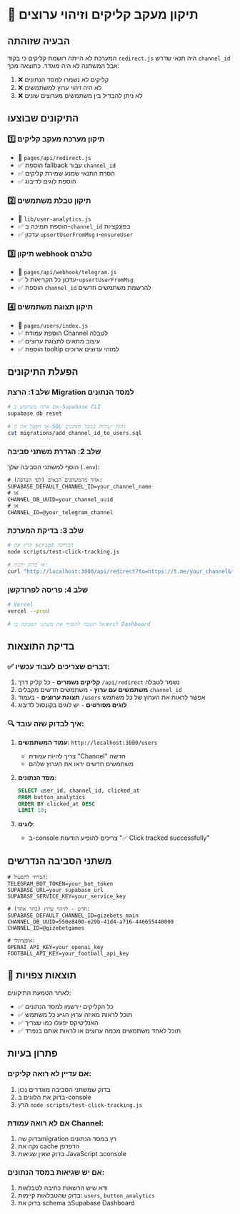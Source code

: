 # 🔧 תיקון מעקב קליקים וזיהוי ערוצים

## הבעיה שזוהתה

המערכת לא הייתה רושמת קליקים כי בקוד `redirect.js` היה תנאי שדרש `channel_id` אבל המשתנה לא היה מוגדר. כתוצאה מכך:

1. ❌ קליקים לא נשמרו למסד הנתונים
2. ❌ לא היה זיהוי ערוץ למשתמשים 
3. ❌ לא ניתן להבדיל בין משתמשים מערוצים שונים

## התיקונים שבוצעו

### 1️⃣ **תיקון מערכת מעקב קליקים**
- 📁 `pages/api/redirect.js`
- ✅ הוספת fallback עבור `channel_id`
- ✅ הסרת התנאי שמנע שמירת קליקים
- ✅ הוספת לוגים לדיבוג

### 2️⃣ **תיקון טבלת משתמשים**
- 📁 `lib/user-analytics.js`
- ✅ הוספת תמיכה ב-`channel_id` בפונקציות
- ✅ עדכון `upsertUserFromMsg` ו-`ensureUser`

### 3️⃣ **תיקון webhook טלגרם**
- 📁 `pages/api/webhook/telegram.js`
- ✅ עדכון כל הקריאות ל-`upsertUserFromMsg`
- ✅ הוספת `channel_id` להרשמת משתמשים חדשים

### 4️⃣ **תיקון תצוגת משתמשים**
- 📁 `pages/users/index.js`
- ✅ הוספת עמודת Channel לטבלה
- ✅ עיצוב מתאים לתצוגת ערוצים
- ✅ הוספת tooltip למזהי ערוצים ארוכים

## הפעלת התיקונים

### שלב 1: הרצת Migration למסד הנתונים
```bash
# אם אתה משתמש ב-Supabase CLI
supabase db reset

# או הפעל את ה-SQL הזה ישירות במסד הנתונים:
cat migrations/add_channel_id_to_users.sql
```

### שלב 2: הגדרת משתני סביבה
הוסף למשתני הסביבה שלך (`.env`):

```env
# אחד מהמשתנים הבאים (לפי העדפה):
SUPABASE_DEFAULT_CHANNEL_ID=your_channel_name
# או
CHANNEL_DB_UUID=your_channel_uuid  
# או
CHANNEL_ID=@your_telegram_channel
```

### שלב 3: בדיקת המערכת
```bash
# הרץ את script הבדיקה
node scripts/test-click-tracking.js

# או בדוק ידנית:
curl "http://localhost:3000/api/redirect?to=https://t.me/your_channel&track_id=test_123&uid=123456"
```

### שלב 4: פריסה לפרודקשן
```bash
# Vercel
vercel --prod

# ואל תשכח להוסיף את משתני הסביבה בוercל Dashboard
```

## בדיקת התוצאות

### ✅ דברים שצריכים לעבוד עכשיו:

1. **קליקים נשמרים** - כל קליק דרך `/api/redirect` נשמר לטבלה
2. **משתמשים עם ערוץ** - משתמשים חדשים מקבלים `channel_id`
3. **תצוגת ערוצים** - בעמוד `/users` אפשר לראות את הערוץ של כל משתמש
4. **לוגים מפורטים** - יש לוגים בקונסול לדיבוג

### 🔍 איך לבדוק שזה עובד:

1. **עמוד המשתמשים**: `http://localhost:3000/users`
   - צריך להיות עמודת "Channel" חדשה
   - משתמשים חדשים יראו את הערוץ שלהם

2. **מסד הנתונים**: 
   ```sql
   SELECT user_id, channel_id, clicked_at 
   FROM button_analytics 
   ORDER BY clicked_at DESC 
   LIMIT 10;
   ```

3. **לוגים**: 
   - ב-console צריכים להופיע הודעות "✅ Click tracked successfully"

## משתני הסביבה הנדרשים

```env
# הכרחי לתפעול:
TELEGRAM_BOT_TOKEN=your_bot_token
SUPABASE_URL=your_supabase_url
SUPABASE_SERVICE_KEY=your_service_key

# חדש - לזיהוי ערוץ (בחר אחד):
SUPABASE_DEFAULT_CHANNEL_ID=gizebets_main
CHANNEL_DB_UUID=550e8400-e29b-41d4-a716-446655440000
CHANNEL_ID=@gizebetgames

# אופציונלי:
OPENAI_API_KEY=your_openai_key
FOOTBALL_API_KEY=your_football_api_key
```

## 🎯 תוצאות צפויות

לאחר הטמעת התיקונים:

- ✅ כל הקליקים יירשמו למסד הנתונים
- ✅ תוכל לראות מאיזה ערוץ הגיע כל משתמש
- ✅ האנליטיקס יפעלו כמו שצריך
- ✅ תוכל לאחד משתמשים מכמה ערוצים או לראות אותם בנפרד

## פתרון בעיות

### אם עדיין לא רואה קליקים:
1. בדוק שמשתני הסביבה מוגדרים נכון
2. בדוק את הלוגים ב-console
3. הרץ `node scripts/test-click-tracking.js`

### אם לא רואה עמודת Channel:
1. בדוק שהmigration רץ במסד הנתונים
2. נקה את cache הדפדפן
3. בדוק שאין שגיאות JavaScript בconsole

### אם יש שגיאות במסד הנתונים:
1. ודא שיש הרשאות כתיבה לטבלאות
2. בדוק שהטבלאות קיימות: `users`, `button_analytics`
3. בדוק את schema בSupabase Dashboard